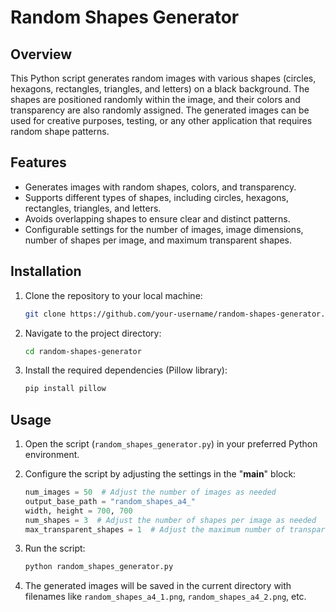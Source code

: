 # Random Shapes Generator

## Overview

This Python script generates random images with various shapes (circles, hexagons, rectangles, triangles, and letters) on a black background. The shapes are positioned randomly within the image, and their colors and transparency are also randomly assigned. The generated images can be used for creative purposes, testing, or any other application that requires random shape patterns.

## Features

- Generates images with random shapes, colors, and transparency.
- Supports different types of shapes, including circles, hexagons, rectangles, triangles, and letters.
- Avoids overlapping shapes to ensure clear and distinct patterns.
- Configurable settings for the number of images, image dimensions, number of shapes per image, and maximum transparent shapes.

## Installation

1. Clone the repository to your local machine:

    ```bash
    git clone https://github.com/your-username/random-shapes-generator.git
    ```

2. Navigate to the project directory:

    ```bash
    cd random-shapes-generator
    ```

3. Install the required dependencies (Pillow library):

    ```bash
    pip install pillow
    ```

## Usage

1. Open the script (`random_shapes_generator.py`) in your preferred Python environment.
2. Configure the script by adjusting the settings in the "__main__" block:

    ```python
    num_images = 50  # Adjust the number of images as needed
    output_base_path = "random_shapes_a4_"
    width, height = 700, 700
    num_shapes = 3  # Adjust the number of shapes per image as needed
    max_transparent_shapes = 1  # Adjust the maximum number of transparent shapes as needed
    ```

3. Run the script:

    ```bash
    python random_shapes_generator.py
    ```

4. The generated images will be saved in the current directory with filenames like `random_shapes_a4_1.png`, `random_shapes_a4_2.png`, etc.

